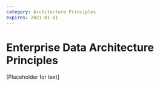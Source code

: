 ```yaml
---
category: Architecture Principles
expires: 2021-01-01
---
```


# Enterprise Data Architecture Principles

[Placeholder for text]
